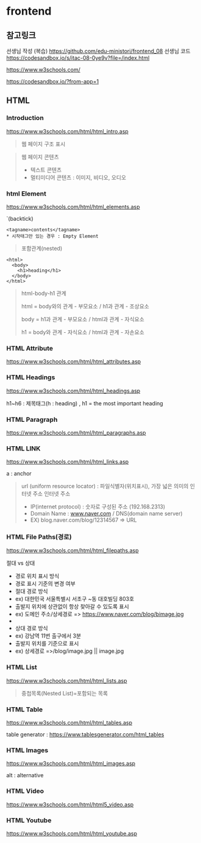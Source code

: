 # frontend

## 참고링크

선생님 작성 (복습) https://github.com/edu-ministori/frontend_08
선생님 코드 https://codesandbox.io/s/itac-08-0ye9v?file=/index.html

https://www.w3schools.com/

https://codesandbox.io/?from-app=1

## HTML

### Introduction

https://www.w3schools.com/html/html_intro.asp

> 웹 페이지 구조 표시

> 웹 페이지 콘텐츠 
> - 텍스트 콘텐츠
> - 멀티미디어 콘텐츠 : 이미지, 비디오, 오디오

### html Element

https://www.w3schools.com/html/html_elements.asp

`(backtick)
```
<tagname>contents</tagname>
* 시작태그만 있는 경우 : Empty Element
```

> 포함관계(nested)
```
<html>
  <body>
    <h1>heading</h1>
  </body>
</html>
```

> html-body-h1 관계
> 
> html = body와의 관계 - 부모요소 / h1과 관계   - 조상요소
> 
> body = h1과 관계    - 부모요소 / html과 관계 - 자식요소
> 
> h1   = body와 관계 - 자식요소 / html과 관계 - 자손요소

### HTML Attribute

https://www.w3schools.com/html/html_attributes.asp

### HTML Headings

https://www.w3schools.com/html/html_headings.asp

h1~h6 : 제목태그(h : heading) , h1 = the most important heading

### HTML Paragraph

https://www.w3schools.com/html/html_paragraphs.asp

### HTML LINK

https://www.w3schools.com/html/html_links.asp

a : anchor 

> url (uniform resource locator) : 파일식별자(위치표시), 가장 넓은 의미의 인터넷 주소
> 인터넷 주소 
> - IP(internet protocol) : 숫자로 구성된 주소 (192.168.2313) 
> - Domain Name : www.naver.com / DNS(domain name server)
> - EX) blog.naver.com/blog/12314567 => URL

### HTML File Paths(경로) 

https://www.w3schools.com/html/html_filepaths.asp

절대 vs 상대
- 경로 위치 표시 방식
- 경로 표시 기준의 변경 여부
- 절대 경로 방식
- ex) 대한민국 서울특별시 서초구 ~동 대호빌딩 803호
- 출발지 위치에 상관없이 항상 찾아갈 수 있도록 표시
- ex) 도메인 주소/상세경로 => https://www.naver.com/blog/bimage.jpg
- 
- 상대 경로 방식
- ex) 강남역 11번 출구에서 3분
- 출발지 위치를 기준으로 표시
- ex) 상세경로 =>/blog/image.jpg || image.jpg

### HTML List
https://www.w3schools.com/html/html_lists.asp

> 중첩목록(Nested List)=포함되는 목록

### HTML Table
https://www.w3schools.com/html/html_tables.asp

table generator : https://www.tablesgenerator.com/html_tables

### HTML Images
https://www.w3schools.com/html/html_images.asp

alt : alternative

### HTML Video
https://www.w3schools.com/html/html5_video.asp

### HTML Youtube
https://www.w3schools.com/html/html_youtube.asp
